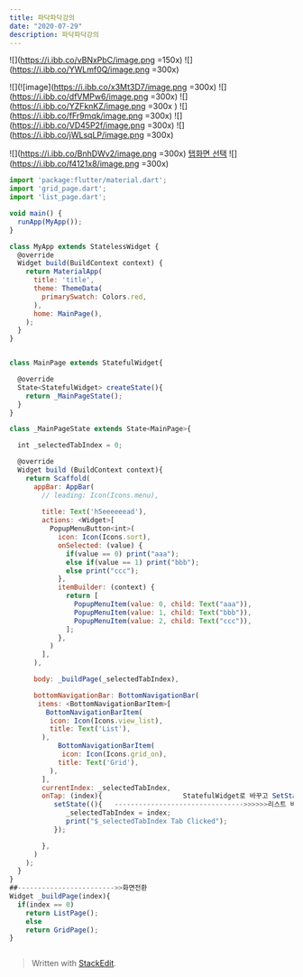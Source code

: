 ```yaml
---
title: 파닥파닥강의 
date: "2020-07-29"
description: 파닥파닥강의 
---
```


![](https://i.ibb.co/vBNxPbC/image.png =150x)
![](https://i.ibb.co/YWLmf0Q/image.png =300x)

![](![image](https://i.ibb.co/x3Mt3D7/image.png =300x)
![](https://i.ibb.co/dfVMPw6/image.png =300x)
![](https://i.ibb.co/YZFknKZ/image.png =300x )
![](https://i.ibb.co/fFr9mqk/image.png =300x)
![](https://i.ibb.co/VD45P2f/image.png =300x)
![](https://i.ibb.co/jWLsqLP/image.png =300x)

![](https://i.ibb.co/BnhDWv2/image.png =300x)
[탭화면 선택](https://edu.goorm.io/learn/lecture/17450/%ED%8C%8C%EB%8B%A5%ED%8C%8C%EB%8B%A5-flutter-%EB%B9%A0%EB%A5%B4%EA%B3%A0-%EA%B0%80%EB%B3%8D%EA%B2%8C-flutter-%ED%9D%94%EB%93%A4%EA%B8%B0/lesson/851223/%ED%83%AD-%ED%99%94%EB%A9%B4-%EA%B0%9C%EB%B0%9C)
![](https://i.ibb.co/f4121x8/image.png =300x)
```js
import 'package:flutter/material.dart';
import 'grid_page.dart';
import 'list_page.dart';

void main() {
  runApp(MyApp());
}

class MyApp extends StatelessWidget {
  @override
  Widget build(BuildContext context) {
    return MaterialApp(
      title: 'title',
      theme: ThemeData(
        primarySwatch: Colors.red,
      ),
      home: MainPage(),
    );
  }
}


class MainPage extends StatefulWidget{

  @override
  State<StatefulWidget> createState(){
    return _MainPageState();
  }
}

class _MainPageState extends State<MainPage>{

  int _selectedTabIndex = 0;

  @override
  Widget build (BuildContext context){
    return Scaffold(
      appBar: AppBar(
        // leading: Icon(Icons.menu),
      
        title: Text('h5eeeeeead'),
        actions: <Widget>[
          PopupMenuButton<int>(
            icon: Icon(Icons.sort),
            onSelected: (value) {
              if(value == 0) print("aaa");
              else if(value == 1) print("bbb");
              else print("ccc");
            },
            itemBuilder: (context) {
              return [
                PopupMenuItem(value: 0, child: Text("aaa")),
                PopupMenuItem(value: 1, child: Text("bbb")),
                PopupMenuItem(value: 2, child: Text("ccc")),
              ];
            },
          )
        ],
      ),

      body: _buildPage(_selectedTabIndex),

      bottomNavigationBar: BottomNavigationBar(
       items: <BottomNavigationBarItem>[
         BottomNavigationBarItem(
          icon: Icon(Icons.view_list),
          title: Text('List'),
        ),
            BottomNavigationBarItem(
             icon: Icon(Icons.grid_on),
            title: Text('Grid'),
          ),
        ],
        currentIndex: _selectedTabIndex,
        onTap: (index){                    StatefulWidget로 바꾸고 SetState()한줄만 삽입하면됨
           setState((){   -------------------------------->>>>>>리스트 버튼 선택 
              _selectedTabIndex = index;
              print("$_selectedTabIndex Tab Clicked");
           });

        },
      )
    );
  }
}
##------------------------>>화면전환 
Widget _buildPage(index){
  if(index == 0)
    return ListPage();
    else 
    return GridPage();
}



```
> Written with [StackEdit](https://stackedit.io/).
<!--stackedit_data:
eyJoaXN0b3J5IjpbMjc5MTA2NzM1LC0xODA2OTEwMzg3LC0xND
czOTQwMjI0LDgwODI4NzAxMiwxNDQ3OTI3MTc5XX0=
-->